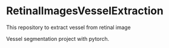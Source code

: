 # RetinalImagesVesselExtraction
This repository to extract vessel from retinal image

Vessel segmentation project with pytorch. 
